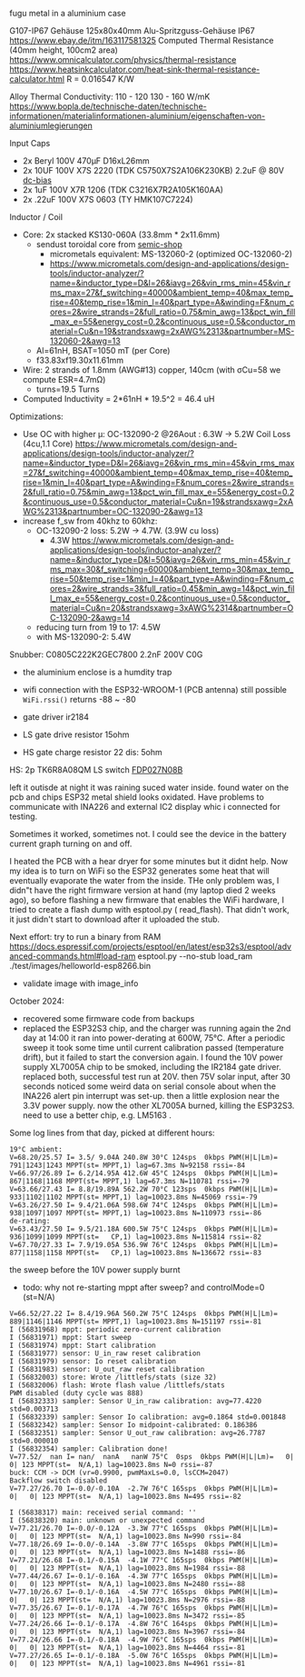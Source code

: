 fugu metal in a aluminium case

G107-IP67 Gehäuse 125x80x40mm Alu-Spritzguss-Gehäuse IP67 https://www.ebay.de/itm/163117581325
Computed Thermal Resistance (40mm height, 100cm2 area) https://www.omnicalculator.com/physics/thermal-resistance
https://www.heatsinkcalculator.com/heat-sink-thermal-resistance-calculator.html
R = 0.016547 K/W

Alloy Thermal Conductivity: 110 - 120 130 - 160
W/mK https://www.bopla.de/technische-daten/technische-informationen/materialinformationen-aluminium/eigenschaften-von-aluminiumlegierungen

Input Caps

- 2x Beryl 100V 470µF D16xL26mm
- 2x 10UF 100V X7S 2220 (TDK C5750X7S2A106K230KB) 2.2uF @
  80V [dc-bias](https://product.tdk.com/en/search/capacitor/ceramic/mlcc/info?part_no=C5750X7S2A106K230KB)
- 2x 1uF 100V X7R 1206 (TDK C3216X7R2A105K160AA)
- 2x .22uF 100V X7S 0603 (TY HMK107C7224)

Inductor / Coil

* Core: 2x stacked KS130-060A (33.8mm * 2x11.6mm)
    * sendust toroidal core from [semic-shop](https://www.semic.info/ljf-t130-s-060a-bk-en/)
        * micrometals equivalent: MS-132060-2 (optimized OC-132060-2)
        * https://www.micrometals.com/design-and-applications/design-tools/inductor-analyzer/?name=&inductor_type=D&l=26&iavg=26&vin_rms_min=45&vin_rms_max=27&f_switching=40000&ambient_temp=40&max_temp_rise=40&temp_rise=1&min_l=40&part_type=A&winding=F&num_cores=2&wire_strands=2&full_ratio=0.75&min_awg=13&pct_win_fill_max_e=55&energy_cost=0.2&continuous_use=0.5&conductor_material=Cu&n=19&strandsxawg=2xAWG%2313&partnumber=MS-132060-2&awg=13
    * Al=61nH, BSAT=1050 mT (per Core)
    * f33.83xf19.30x11.61mm
* Wire: 2 strands of 1.8mm (AWG#13) copper, 140cm (with σCu=58 we compute ESR=4.7mΩ)
    * turns=19.5 Turns
* Computed Inductivity = 2*61nH * 19.5^2 = 46.4 uH

Optimizations:

* Use OC with higher µ: OC-132090-2 @26Aout  : 6.3W -> 5.2W Coil Loss (4cu,1.1 Core)
  https://www.micrometals.com/design-and-applications/design-tools/inductor-analyzer/?name=&inductor_type=D&l=26&iavg=26&vin_rms_min=45&vin_rms_max=27&f_switching=40000&ambient_temp=40&max_temp_rise=40&temp_rise=1&min_l=40&part_type=A&winding=F&num_cores=2&wire_strands=2&full_ratio=0.75&min_awg=13&pct_win_fill_max_e=55&energy_cost=0.2&continuous_use=0.5&conductor_material=Cu&n=19&strandsxawg=2xAWG%2313&partnumber=OC-132090-2&awg=13
* increase f_sw from 40khz to 60khz:
    * OC-132090-2 loss: 5.2W ->  4.7W. (3.9W cu loss)
      * 4.3W https://www.micrometals.com/design-and-applications/design-tools/inductor-analyzer/?name=&inductor_type=D&l=50&iavg=26&vin_rms_min=45&vin_rms_max=30&f_switching=60000&ambient_temp=30&max_temp_rise=50&temp_rise=1&min_l=40&part_type=A&winding=F&num_cores=2&wire_strands=3&full_ratio=0.45&min_awg=14&pct_win_fill_max_e=55&energy_cost=0.2&continuous_use=0.5&conductor_material=Cu&n=20&strandsxawg=3xAWG%2314&partnumber=OC-132090-2&awg=14
    * reducing turn from 19 to 17: 4.5W
    * with MS-132090-2: 5.4W

Snubber: C0805C222K2GEC7800 2.2nF 200V C0G

- the aluminium enclose is a humdity trap
- wifi connection with the ESP32-WROOM-1 (PCB antenna) still possible `WiFi.rssi()` returns -88 ~ -80

- gate driver ir2184
- LS gate drive resistor 15ohm
- HS gate charge resistor 22 dis: 5ohm

HS: 2p TK6R8A08QM
LS switch [FDP027N08B]()

left it outisde at night it was raining
suced water inside. found water on the pcb and chips
ESP32 metal shield looks oxidated. Have problems to communicate with INA226 and external IC2 display whic i connected
for testing.

Sometimes it worked, sometimes not. I could see the device in the battery current graph turning on and off.

I heated the PCB with a hear dryer for some minutes but it didnt help. Now my idea is to turn on WiFi so the ESP32
generates some heat that will eventually evaporate the water from the inside.
THe only problem was, I didn"t have the right firmware version at hand (my laptop died 2 weeks ago),
so before flashing a new firmware that enables the WiFi hardware, I tried to create a flash dump with esptool.py (
read_flash).
That didn't work, it just didn't start to download after it uploaded the stub.

Next effort: try to run a binary from RAM
https://docs.espressif.com/projects/esptool/en/latest/esp32s3/esptool/advanced-commands.html#load-ram
esptool.py --no-stub load_ram ./test/images/helloworld-esp8266.bin

* validate image with image_info

October 2024:

- recovered some firmware code from backups
- replaced the ESP32S3 chip, and the charger was running again
  the 2nd day at 14:00 it ran into power-derating at 600W, 75°C. After a periodic sweep it took some time until current
  calibration passed (temperature drift), but it failed to start the conversion again. I found the 10V power supply
  XL7005A chip to be smoked, including the IR2184 gate driver. replaced both, successful test run at 20V. then 75V solar
  input, after 30 seconds noticed some weird data on serial console about when the INA226 alert pin interrupt was
  set-up. then a little explosion near the 3.3V power supply. now the other XL7005A burned, killing the ESP32S3. need to
  use a better chip, e.g. LM5163 .

Some log lines from that day, picked at different hours:

```
19°C ambient:
V=68.20/25.57 I= 3.5/ 9.04A 240.8W 30°C 124sps  0kbps PWM(H|L|Lm)= 791|1243|1243 MPPT(st= MPPT,1) lag=67.3ms N=92158 rssi=-84
V=66.97/26.89 I= 6.2/14.95A 412.6W 45°C 124sps  0kbps PWM(H|L|Lm)= 867|1168|1168 MPPT(st= MPPT,1) lag=67.3ms N=110781 rssi=-79
V=63.66/27.43 I= 8.8/19.89A 562.2W 70°C 123sps  0kbps PWM(H|L|Lm)= 933|1102|1102 MPPT(st= MPPT,1) lag=10023.8ms N=45069 rssi=-79
V=63.26/27.50 I= 9.4/21.06A 598.6W 74°C 124sps  0kbps PWM(H|L|Lm)= 938|1097|1097 MPPT(st= MPPT,1) lag=10023.8ms N=110973 rssi=-86
de-rating:
V=63.43/27.50 I= 9.5/21.18A 600.5W 75°C 124sps  0kbps PWM(H|L|Lm)= 936|1099|1099 MPPT(st=   CP,1) lag=10023.8ms N=115814 rssi=-82
V=67.70/27.33 I= 7.9/19.05A 536.9W 76°C 124sps  0kbps PWM(H|L|Lm)= 877|1158|1158 MPPT(st=   CP,1) lag=10023.8ms N=136672 rssi=-83

```

the sweep before the 10V power supply burnt

* todo: why not re-starting mppt after sweep? and controlMode=0 (st=N/A)

```
V=66.52/27.22 I= 8.4/19.96A 560.2W 75°C 124sps  0kbps PWM(H|L|Lm)= 889|1146|1146 MPPT(st= MPPT,1) lag=10023.8ms N=151197 rssi=-81
I (56831968) mppt: periodic zero-current calibration
I (56831971) mppt: Start sweep
I (56831974) mppt: Start calibration
I (56831977) sensor: U_in_raw reset calibration
I (56831979) sensor: Io reset calibration
I (56831983) sensor: U_out_raw reset calibration
I (56832003) store: Wrote /littlefs/stats (size 32)
I (56832006) flash: Wrote flash value /littlefs/stats
PWM disabled (duty cycle was 888)
I (56832333) sampler: Sensor U_in_raw calibration: avg=77.4220 std=0.003713
I (56832339) sampler: Sensor Io calibration: avg=0.1864 std=0.001848
I (56832342) sampler: Sensor Io midpoint-calibrated: 0.186386
I (56832351) sampler: Sensor U_out_raw calibration: avg=26.7787 std=0.000010
I (56832354) sampler: Calibration done!
V=77.52/  nan I= nan/  nanA   nanW 75°C  0sps  0kbps PWM(H|L|Lm)=   0|   0| 123 MPPT(st=  N/A,1) lag=10023.8ms N=0 rssi=-87
buck: CCM -> DCM (vr=0.9900, pwmMaxLs=0.0, lsCCM=2047)
Backflow switch disabled
V=77.27/26.70 I=-0.0/-0.10A  -2.7W 76°C 165sps  0kbps PWM(H|L|Lm)=   0|   0| 123 MPPT(st=  N/A,1) lag=10023.8ms N=495 rssi=-82

I (56838317) main: received serial command: ''
I (56838320) main: unknown or unexpected command
V=77.21/26.70 I=-0.0/-0.12A  -3.3W 77°C 165sps  0kbps PWM(H|L|Lm)=   0|   0| 123 MPPT(st=  N/A,1) lag=10023.8ms N=990 rssi=-84
V=77.18/26.69 I=-0.0/-0.14A  -3.8W 77°C 165sps  0kbps PWM(H|L|Lm)=   0|   0| 123 MPPT(st=  N/A,1) lag=10023.8ms N=1488 rssi=-86
V=77.21/26.68 I=-0.1/-0.15A  -4.1W 77°C 165sps  0kbps PWM(H|L|Lm)=   0|   0| 123 MPPT(st=  N/A,1) lag=10023.8ms N=1984 rssi=-88
V=77.44/26.67 I=-0.1/-0.16A  -4.3W 77°C 165sps  0kbps PWM(H|L|Lm)=   0|   0| 123 MPPT(st=  N/A,1) lag=10023.8ms N=2480 rssi=-88
V=77.10/26.67 I=-0.1/-0.16A  -4.5W 77°C 165sps  0kbps PWM(H|L|Lm)=   0|   0| 123 MPPT(st=  N/A,1) lag=10023.8ms N=2976 rssi=-88
V=77.35/26.67 I=-0.1/-0.17A  -4.7W 76°C 165sps  0kbps PWM(H|L|Lm)=   0|   0| 123 MPPT(st=  N/A,1) lag=10023.8ms N=3472 rssi=-85
V=77.24/26.66 I=-0.1/-0.17A  -4.8W 76°C 164sps  0kbps PWM(H|L|Lm)=   0|   0| 123 MPPT(st=  N/A,1) lag=10023.8ms N=3967 rssi=-84
V=77.24/26.66 I=-0.1/-0.18A  -4.9W 76°C 165sps  0kbps PWM(H|L|Lm)=   0|   0| 123 MPPT(st=  N/A,1) lag=10023.8ms N=4464 rssi=-81
V=77.27/26.65 I=-0.1/-0.18A  -5.0W 76°C 165sps  0kbps PWM(H|L|Lm)=   0|   0| 123 MPPT(st=  N/A,1) lag=10023.8ms N=4961 rssi=-81
```